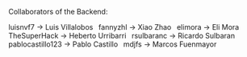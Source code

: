 Collaborators of the Backend:

luisnvf7 -> Luis Villalobos&ensp;
fannyzhl -> Xiao Zhao&ensp;
elimora -> Eli Mora&ensp;
TheSuperHack -> Heberto Urribarri&ensp;
rsulbaranc -> Ricardo Sulbaran&ensp;
pablocastillo123 -> Pablo Castillo&ensp;
mdjfs -> Marcos Fuenmayor
